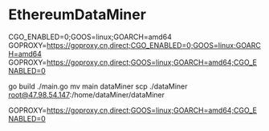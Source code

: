 # EthereumDataMiner


CGO_ENABLED=0;GOOS=linux;GOARCH=amd64
GOPROXY=https://goproxy.cn,direct;CGO_ENABLED=0;GOOS=linux;GOARCH=amd64
GOPROXY=https://goproxy.cn,direct;GOOS=linux;GOARCH=amd64;CGO_ENABLED=0

go build ./main.go
mv main dataMiner
scp ./dataMiner root@47.98.54.147:/home/dataMiner/dataMiner



GOPROXY=https://goproxy.cn,direct;GOOS=linux;GOARCH=amd64;CGO_ENABLED=0

